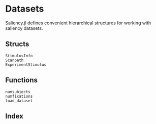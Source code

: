 # Datasets
Saliency.jl defines convenient hierarchical structures for working with saliency datasets. 

## Structs
```@docs
StimulusInfo
Scanpath
ExperimentStimulus
```

## Functions
```@docs
numsubjects
numfixations
load_dataset
```

## Index
``` @index
```